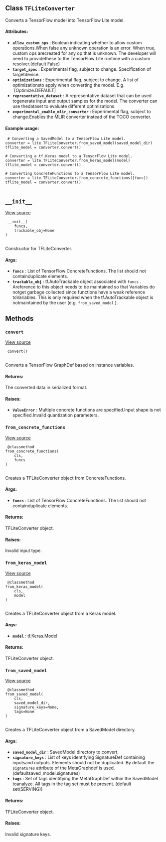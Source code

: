 

## Class  `TFLiteConverter` 
Converts a TensorFlow model into TensorFlow Lite model.

#### Attributes:
- **`allow_custom_ops`** : Boolean indicating whether to allow custom operations.When false any unknown operation is an error. When true, custom ops arecreated for any op that is unknown. The developer will need to providethese to the TensorFlow Lite runtime with a custom resolver.(default False)
- **`target_spec`** : Experimental flag, subject to change. Specification of targetdevice.
- **`optimizations`** : Experimental flag, subject to change. A list of optimizationsto apply when converting the model. E.g. `[Optimize.DEFAULT]
- **`representative_dataset`** : A representative dataset that can be used togenerate input and output samples for the model. The converter can use thedataset to evaluate different optimizations.
- **`experimental_enable_mlir_converter`** : Experimental flag, subject to change.Enables the MLIR converter instead of the TOCO converter.


#### Example usage:


```
 # Converting a SavedModel to a TensorFlow Lite model.
converter = lite.TFLiteConverter.from_saved_model(saved_model_dir)
tflite_model = converter.convert()

# Converting a tf.Keras model to a TensorFlow Lite model.
converter = lite.TFLiteConverter.from_keras_model(model)
tflite_model = converter.convert()

# Converting ConcreteFunctions to a TensorFlow Lite model.
converter = lite.TFLiteConverter.from_concrete_functions([func])
tflite_model = converter.convert()
 
```

##  `__init__` 
[View source](https://github.com/tensorflow/tensorflow/blob/r2.0/tensorflow/lite/python/lite.py#L298-L312)

```
 __init__(
    funcs,
    trackable_obj=None
)
 
```

Constructor for TFLiteConverter.

#### Args:
- **`funcs`** : List of TensorFlow ConcreteFunctions. The list should not containduplicate elements.
- **`trackable_obj`** : tf.AutoTrackable object associated with  `funcs` . Areference to this object needs to be maintained so that Variables do notget garbage collected since functions have a weak reference toVariables. This is only required when the tf.AutoTrackable object is notmaintained by the user (e.g.  `from_saved_model` ).


## Methods


###  `convert` 
[View source](https://github.com/tensorflow/tensorflow/blob/r2.0/tensorflow/lite/python/lite.py#L386-L452)

```
 convert()
 
```

Converts a TensorFlow GraphDef based on instance variables.

#### Returns:
The converted data in serialized format.

#### Raises:
- **`ValueError`** :   Multiple concrete functions are specified.Input shape is not specified.Invalid quantization parameters.


###  `from_concrete_functions` 
[View source](https://github.com/tensorflow/tensorflow/blob/r2.0/tensorflow/lite/python/lite.py#L314-L335)

```
 @classmethod
from_concrete_functions(
    cls,
    funcs
)
 
```

Creates a TFLiteConverter object from ConcreteFunctions.

#### Args:
- **`funcs`** : List of TensorFlow ConcreteFunctions. The list should not containduplicate elements.


#### Returns:
TFLiteConverter object.

#### Raises:
Invalid input type.

###  `from_keras_model` 
[View source](https://github.com/tensorflow/tensorflow/blob/r2.0/tensorflow/lite/python/lite.py#L372-L384)

```
 @classmethod
from_keras_model(
    cls,
    model
)
 
```

Creates a TFLiteConverter object from a Keras model.

#### Args:
- **`model`** : tf.Keras.Model


#### Returns:
TFLiteConverter object.

###  `from_saved_model` 
[View source](https://github.com/tensorflow/tensorflow/blob/r2.0/tensorflow/lite/python/lite.py#L337-L370)

```
 @classmethod
from_saved_model(
    cls,
    saved_model_dir,
    signature_keys=None,
    tags=None
)
 
```

Creates a TFLiteConverter object from a SavedModel directory.

#### Args:
- **`saved_model_dir`** : SavedModel directory to convert.
- **`signature_keys`** : List of keys identifying SignatureDef containing inputsand outputs. Elements should not be duplicated. By default the `signatures`  attribute of the MetaGraphdef is used. (defaultsaved_model.signatures)
- **`tags`** : Set of tags identifying the MetaGraphDef within the SavedModel toanalyze. All tags in the tag set must be present. (default set(SERVING))


#### Returns:
TFLiteConverter object.

#### Raises:
Invalid signature keys.

